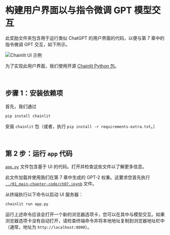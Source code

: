 # 构建用户界面以与指令微调 GPT 模型交互

此奖励文件夹包含用于运行类似 ChatGPT 的用户界面的代码，以便与第 7 章中的指令微调 GPT 交互，如下所示。

![Chainlit UI 示例](https://sebastianraschka.com/images/LLMs-from-scratch-images/bonus/chainlit/chainlit-sft.webp?2)

为了实现此用户界面，我们使用开源 [Chainlit Python 包](https://github.com/Chainlit/chainlit)。

&nbsp;
## 步骤 1：安装依赖项

首先，我们通过

```bash
pip install chainlit
```

安装 `chainlit` 包（或者，执行 `pip install -r requirements-extra.txt`。）

&nbsp;
## 第 2 步：运行 `app` 代码

[`app.py`](app.py) 文件包含基于 UI 的代码。打开并检查这些文件以了解更多信息。

此文件加载并使用我们在第 7 章中生成的 GPT-2 权重。这要求您首先执行 [`../01_main-chapter-code/ch07.ipynb`](../01_main-chapter-code/ch07.zh.ipynb) 文件。

从终端执行以下命令以启动 UI 服务器：

```bash
chainlit run app.py
```

运行上述命令应该会打开一个新的浏览器选项卡，您可以在其中与模型交互。如果浏览器选项卡没有自动打开，请检查终端命令并将本地地址复制到浏览器地址栏中（通常，地址为 `http://localhost:8000`）。
